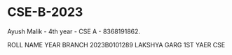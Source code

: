 # CSE-B-2023
Ayush Malik - 4th year - CSE A - 8368191862.  














ROLL            NAME              YEAR              BRANCH
2023B0101289    LAKSHYA GARG      1ST YAER            CSE
